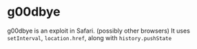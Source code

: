 # g00dbye
g00dbye is an exploit in Safari. (possibly other browsers) It uses ```setInterval```, ```location.href```, along with ```history.pushState```
